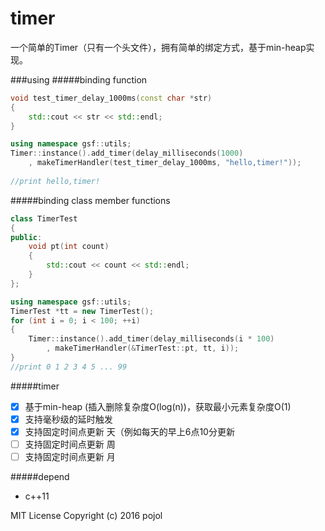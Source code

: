 # timer
一个简单的Timer（只有一个头文件），拥有简单的绑定方式，基于min-heap实现。

###using
#####binding function
```c++
void test_timer_delay_1000ms(const char *str)
{
	std::cout << str << std::endl;
}

using namespace gsf::utils;
Timer::instance().add_timer(delay_milliseconds(1000)
    , makeTimerHandler(test_timer_delay_1000ms, "hello,timer!"));
    
//print hello,timer!
```

#####binding class member functions
```c++
class TimerTest
{
public:
	void pt(int count) 
	{
		std::cout << count << std::endl;
	}
};

using namespace gsf::utils;
TimerTest *tt = new TimerTest();
for (int i = 0; i < 100; ++i)
{
	Timer::instance().add_timer(delay_milliseconds(i * 100)
	    , makeTimerHandler(&TimerTest::pt, tt, i));
}
//print 0 1 2 3 4 5 ... 99 
```

#####timer
- [x] 基于min-heap (插入删除复杂度O(log(n))，获取最小元素复杂度O(1)
- [x] 支持毫秒级的延时触发
- [x] 支持固定时间点更新 天（例如每天的早上6点10分更新
- [ ] 支持固定时间点更新 周
- [ ] 支持固定时间点更新 月

#####depend
* c++11

MIT License
Copyright (c) 2016 pojol
